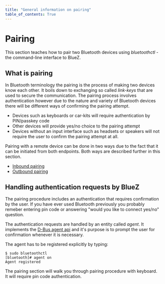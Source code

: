 ```yaml
---
title: "General information on pairing"
table_of_contents: True
---
```


# Pairing

This section teaches how to pair two Bluetooth devices using *bluetoothctl* -
the command-line interface to BlueZ.

## What is pairing

In Bluetooth terminology the pairing is the process of making two devices know
each other. It boils down to exchanging so called *link-keys* that are used to
secure the communication. The pairing process involves authentication however
due to the nature and variety of Bluetooth devices there will be different ways
of confirming the pairing attempt.

* Devices such as keyboards or car-kits will require authentication by PIN/passkey code
* Other devices will provide yes/no choice to the pairing attempt
* Devices without an input interface such as headsets or speakers will not
  require the user to confirm the pairing attempt at all.

Pairing with a remote device can be done in two ways due to the fact that it can
be initiated from both endpoints. Both ways are described further in this
section.

* [Inbound pairing](inbound.html)
* [Outbound pairing](outbound.html)

## Handling authentication requests by BlueZ

The pairing procedure includes an authentication that requires confirmation by
the user. If you have ever used Bluetooth previously you probably remeber
entering pin code or answering "would you like to connect yes/no" question.

The authentication requests are handled by an entity called *agent*. It
implements the [D-Bus agent
api](https://git.kernel.org/pub/scm/bluetooth/bluez.git/tree/doc/agent-api.txt)
and it's purpose is to prompt the user for confirmation whenever it is
necessary.

The agent has to be registered explicitly by typing:

```
$ sudo bluetoothctl
[bluetooth]# agent on
Agent registered
```

The pairing section will walk you through pairing procedure with keyboard. It
will require pin code authentication.

